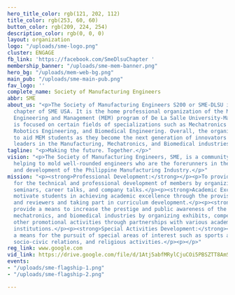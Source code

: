 ```yaml
---
hero_title_color: rgb(121, 202, 112)
title_color: rgb(253, 60, 60)
button_color: rgb(209, 224, 254)
description_color: rgb(0, 0, 0)
layout: organization
logo: "/uploads/sme-logo.png"
cluster: ENGAGE
fb_link: 'https://facebook.com/SmeDlsuChapter '
membership_banner: "/uploads/sme-mem-banner.png"
hero_bg: "/uploads/mem-web-bg.png"
main_pub: "/uploads/sme-main-pub.png"
fav_logo: ''
complete_name: Society of Manufacturing Engineers
abbr: SME
about_us: "<p>The Society of Manufacturing Engineers S200 or SME-DLSU is a student
  chapter of SME USA. It is the home professional organization of the Manufacturing
  Engineering and Management (MEM) program of De La Salle University-Manila. The organization
  is focused on certain fields of specializations such as Mechatronics Engineering,
  Robotics Engineering, and Biomedical Engineering. Overall, the organization serves
  to aid MEM students as they become the next generation of innovators and Lasallian
  leaders in the Manufacturing, Mechatronics, and Biomedical industries.</p>"
tagline: "<p>Making the future. Together.</p>"
vision: "<p>The Society of Manufacturing Engineers, SME, is a community united in
  helping to mold well-rounded engineers who are the forerunners in the advancement
  and development of the Philippine Manufacturing Industry.</p>"
mission: "<p><strong>Professional Development:</strong></p><p>To provide the means
  for the technical and professional development of members by organizing plant visits,
  seminars, career talks, and company talks.</p><p><strong>Academic Excellence:</strong></p><p>To
  motivate students in achieving academic excellence through the provision of tutorials
  and reviewers and taking part in curriculum development.</p><p><strong>Image Enhancement:</strong></p><p>To
  provide a means to increase the prestige and public awareness of the manufacturing,
  mechatronics, and biomedical industries by organizing exhibits, competitions, and
  other promotional activities through partnerships with various academic and industrial
  institutions.</p><p><strong>Special Activities Development:</strong></p><p>To provide
  a means for the pursuit of special areas of interest such as sports and recreation,
  socio-civic relations, and religious activities.</p><p></p>"
reg_link: www.google.com
vid_link: https://drive.google.com/file/d/1Atj5abfMRylCjuCOi5PBSZTT8AmScJiS/preview
events:
- "/uploads/sme-flagship-1.png"
- "/uploads/sme-flagship-2.png"

---
```

